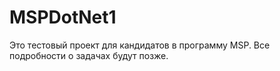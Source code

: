 # MSPDotNet1
Это тестовый проект для кандидатов в программу MSP. Все подробности о задачах будут позже.
